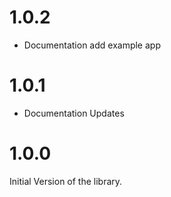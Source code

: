 # 1.0.2

- Documentation add example app

# 1.0.1

- Documentation Updates

# 1.0.0

Initial Version of the library.